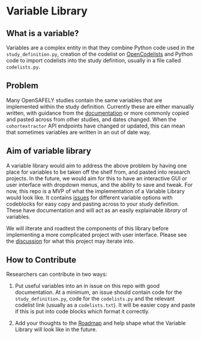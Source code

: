 # Variable Library

## What is a variable?
Variables are a complex entity in that they combine Python code used in the `study_definition.py`, 
creation of the codelist on [OpenCodelists](codelists.opensafely.org) and Python code to import
codelists into the study defintion, usually in a file called `codelists.py`. 

## Problem 
Many OpenSAFELY studies contain the same variables that are implemented within the study 
definition. Currently these are either manually written, with guidance from the 
[documentation](docs.opensafely.org) or more commonly copied and pasted across 
from other studies, and dates changed. When the `cohortextractor` API endpoints have changed
or updated, this can mean that sometimes variables are written in an out of date way. 

## Aim of variable library
A variable library would aim to address the above problem by having one place for
variables to be taken off the shelf from, and pasted into research projects. In the future,
we would aim for this to have an interactive GUI or user interface with 
dropdown menus, and the ability to save and tweak. For now, this repo is a MVP of what the implementation of a Variable Library would look like. 
It contains [issues](https://github.com/opensafely/long-covid/issues) for different 
variable options with codeblocks for easy copy and pasting across to your study definition. 
These have documentation and will act as an easily explainable _library_ of variables. 

We will ilterate and roadtest the components of this library before implementing a more complicated
project with user interface.
Please see the [discussion](https://github.com/opensafely-core/roadmap/discussions/5)
for what this project may iterate into. 

## How to Contribute
Researchers can contribute in two ways:
1) Put useful variables into an in issue on this repo with good documentation. At a 
minimum, an issue should contain code for the `study_definition.py`, code for the 
   `codelists.py` and the relevant codelist link (usually as a `codelists.txt`). It will be easier 
   copy and paste if this is put into code blocks which format it correctly. 
   
2. Add your thoughts to the [Roadmap](https://github.com/opensafely-core/roadmap/discussions/5)
and help shape what the Variable Library will look like in the future. 